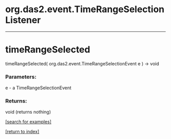 # org.das2.event.TimeRangeSelectionListener



***
<a name="timeRangeSelected"></a>
# timeRangeSelected
timeRangeSelected( org.das2.event.TimeRangeSelectionEvent e ) &rarr; void



### Parameters:
e - a TimeRangeSelectionEvent

### Returns:
void (returns nothing)


<a href="https://github.com/autoplot/dev/search?q=timeRangeSelected&unscoped_q=timeRangeSelected">[search for examples]</a>

<a href="https://github.com/autoplot/documentation/blob/master/javadoc/index-all.md">[return to index]</a>

